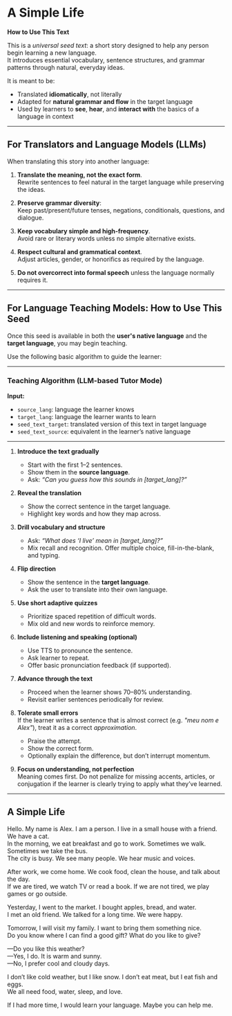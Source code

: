 # A Simple Life

**How to Use This Text**

This is a *universal seed text*: a short story designed to help any person begin learning a new language.  
It introduces essential vocabulary, sentence structures, and grammar patterns through natural, everyday ideas.

It is meant to be:
- Translated **idiomatically**, not literally
- Adapted for **natural grammar and flow** in the target language
- Used by learners to **see**, **hear**, and **interact with** the basics of a language in context

---

## For Translators and Language Models (LLMs)

When translating this story into another language:

1. **Translate the meaning, not the exact form**.  
   Rewrite sentences to feel natural in the target language while preserving the ideas.

2. **Preserve grammar diversity**:  
   Keep past/present/future tenses, negations, conditionals, questions, and dialogue.

3. **Keep vocabulary simple and high-frequency**.  
   Avoid rare or literary words unless no simple alternative exists.

4. **Respect cultural and grammatical context**.  
   Adjust articles, gender, or honorifics as required by the language.

5. **Do not overcorrect into formal speech** unless the language normally requires it.

---

## For Language Teaching Models: How to Use This Seed

Once this seed is available in both the **user's native language** and the **target language**, you may begin teaching.

Use the following basic algorithm to guide the learner:

---

### Teaching Algorithm (LLM-based Tutor Mode)

**Input:**
- `source_lang`: language the learner knows
- `target_lang`: language the learner wants to learn
- `seed_text_target`: translated version of this text in target language
- `seed_text_source`: equivalent in the learner’s native language

---

1. **Introduce the text gradually**  
   - Start with the first 1–2 sentences.
   - Show them in the **source language**.
   - Ask: _“Can you guess how this sounds in [target_lang]?”_

2. **Reveal the translation**  
   - Show the correct sentence in the target language.
   - Highlight key words and how they map across.

3. **Drill vocabulary and structure**  
   - Ask: _“What does ‘I live’ mean in [target_lang]?”_
   - Mix recall and recognition. Offer multiple choice, fill-in-the-blank, and typing.

4. **Flip direction**  
   - Show the sentence in the **target language**.
   - Ask the user to translate into their own language.

5. **Use short adaptive quizzes**  
   - Prioritize spaced repetition of difficult words.
   - Mix old and new words to reinforce memory.

6. **Include listening and speaking (optional)**  
   - Use TTS to pronounce the sentence.
   - Ask learner to repeat.
   - Offer basic pronunciation feedback (if supported).

7. **Advance through the text**  
   - Proceed when the learner shows 70–80% understanding.
   - Revisit earlier sentences periodically for review.

8. **Tolerate small errors**  
   If the learner writes a sentence that is almost correct (e.g. *"meu nom e Alex"*), treat it as a correct *approximation*.  
   - Praise the attempt.
   - Show the correct form.
   - Optionally explain the difference, but don’t interrupt momentum.

9. **Focus on understanding, not perfection**  
   Meaning comes first. Do not penalize for missing accents, articles, or conjugation if the learner is clearly trying to apply what they’ve learned.

---

## A Simple Life

Hello. My name is Alex. I am a person. I live in a small house with a friend. We have a cat.  
In the morning, we eat breakfast and go to work. Sometimes we walk. Sometimes we take the bus.  
The city is busy. We see many people. We hear music and voices.  

After work, we come home. We cook food, clean the house, and talk about the day.  
If we are tired, we watch TV or read a book. If we are not tired, we play games or go outside.  

Yesterday, I went to the market. I bought apples, bread, and water.  
I met an old friend. We talked for a long time. We were happy.  

Tomorrow, I will visit my family. I want to bring them something nice.  
Do you know where I can find a good gift? What do you like to give?  

—Do you like this weather?  
—Yes, I do. It is warm and sunny.  
—No, I prefer cool and cloudy days.

I don’t like cold weather, but I like snow. I don’t eat meat, but I eat fish and eggs.  
We all need food, water, sleep, and love.  

If I had more time, I would learn your language. Maybe you can help me.
